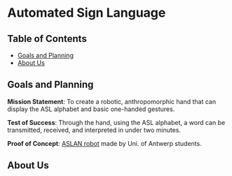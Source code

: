# Automated Sign Language

## Table of Contents

- [Goals and Planning](#Goals-and-Planning)
- [About Us](#About-Us)

## Goals and Planning

**Mission Statement**: To create a robotic, anthropomorphic hand that can display the ASL alphabet and basic one-handed gestures.

**Test of Success**: Through the hand, using the ASL alphabet, a word can be transmitted, received, and interpreted in under two minutes.

**Proof of Concept**: [ASLAN robot](https://techcrunch.com/2017/08/18/this-3d-printed-robotic-arm-is-built-for-sign-language/) made by Uni. of Antwerp students.

## About Us
